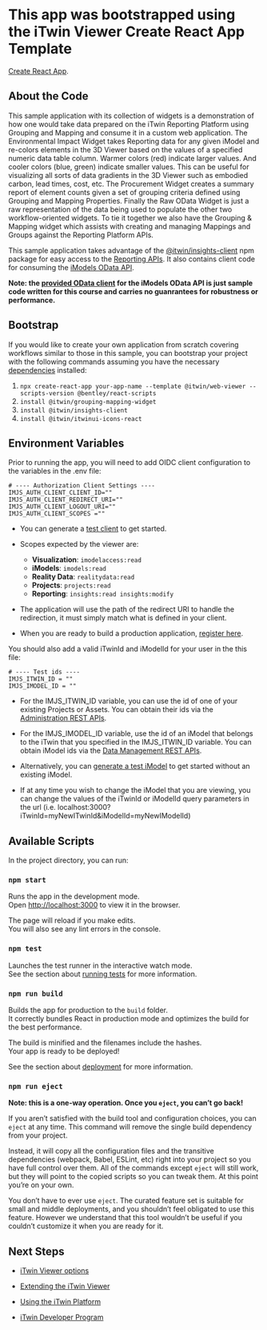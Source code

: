 # This app was bootstrapped using the iTwin Viewer Create React App Template
[Create React App](https://github.com/facebook/create-react-app).

## About the Code

This sample application with its collection of widgets is a demonstration of how one would take data prepared on the iTwin Reporting Platform using Grouping and Mapping and consume it in a custom web application. The Environmental Impact Widget takes Reporting data for any given iModel and re-colors elements in the 3D Viewer based on the values of a specified numeric data table column. Warmer colors (red) indicate larger values. And cooler colors (blue, green) indicate smaller values. This can be useful for visualizing all sorts of data gradients in the 3D Viewer such as embodied carbon, lead times, cost, etc. The Procurement Widget creates a summary report of element counts given a set of grouping criteria defined using Grouping and Mapping Properties. Finally the Raw OData Widget is just a raw representation of the data being used to populate the other two workflow-oriented widgets. To tie it together we also have the Grouping & Mapping widget which assists with creating and managing Mappings and Groups against the Reporting Platform APIs.

This sample application takes advantage of the [@itwin/insights-client](https://www.npmjs.com/package/@itwin/insights-client) npm package for easy access to the [Reporting APIs](https://developer.bentley.com/apis/insights/overview/). It also contains client code for consuming the [iModels OData API](https://developer.bentley.com/apis/imodels-odata/).

**Note: the [provided OData client](/src/contexts/imodels-odata-client/README.md) for the iModels OData API is just sample code written for this course and carries no guanrantees for robustness or performance.**

## Bootstrap
If you would like to create your own application from scratch covering workflows similar to those in this sample, you can bootstrap your project with the following commands assuming you have the necessary [dependencies](/CONTRIBUTING.md) installed:

1. `npx create-react-app your-app-name --template @itwin/web-viewer --scripts-version @bentley/react-scripts`
2. `install @itwin/grouping-mapping-widget`
3. `install @itwin/insights-client`
4. `install @itwin/itwinui-icons-react`

## Environment Variables

Prior to running the app, you will need to add OIDC client configuration to the variables in the .env file:

```
# ---- Authorization Client Settings ----
IMJS_AUTH_CLIENT_CLIENT_ID=""
IMJS_AUTH_CLIENT_REDIRECT_URI=""
IMJS_AUTH_CLIENT_LOGOUT_URI=""
IMJS_AUTH_CLIENT_SCOPES =""
```

- You can generate a [test client](https://developer.bentley.com/tutorials/web-application-quick-start/#2-register-an-application) to get started.

- Scopes expected by the viewer are:

  - **Visualization**: `imodelaccess:read`
  - **iModels**: `imodels:read`
  - **Reality Data**: `realitydata:read`
  - **Projects**: `projects:read`
  - **Reporting**: `insights:read insights:modify`

- The application will use the path of the redirect URI to handle the redirection, it must simply match what is defined in your client.

- When you are ready to build a production application, [register here](https://developer.bentley.com/register/).

You should also add a valid iTwinId and iModelId for your user in the this file:

```
# ---- Test ids ----
IMJS_ITWIN_ID = ""
IMJS_IMODEL_ID = ""
```

- For the IMJS_ITWIN_ID variable, you can use the id of one of your existing Projects or Assets. You can obtain their ids via the [Administration REST APIs](https://developer.bentley.com/api-groups/administration/api-reference/).

- For the IMJS_IMODEL_ID variable, use the id of an iModel that belongs to the iTwin that you specified in the IMJS_ITWIN_ID variable. You can obtain iModel ids via the [Data Management REST APIs](https://developer.bentley.com/api-groups/data-management/apis/imodels/operations/get-project-or-asset-imodels/).

- Alternatively, you can [generate a test iModel](https://developer.bentley.com/tutorials/web-application-quick-start/#3-create-an-imodel) to get started without an existing iModel.

- If at any time you wish to change the iModel that you are viewing, you can change the values of the iTwinId or iModelId query parameters in the url (i.e. localhost:3000?iTwinId=myNewITwinId&iModelId=myNewIModelId)

## Available Scripts

In the project directory, you can run:

### `npm start`

Runs the app in the development mode.\
Open [http://localhost:3000](http://localhost:3000) to view it in the browser.

The page will reload if you make edits.\
You will also see any lint errors in the console.

### `npm test`

Launches the test runner in the interactive watch mode.\
See the section about [running tests](https://facebook.github.io/create-react-app/docs/running-tests) for more information.

### `npm run build`

Builds the app for production to the `build` folder.\
It correctly bundles React in production mode and optimizes the build for the best performance.

The build is minified and the filenames include the hashes.\
Your app is ready to be deployed!

See the section about [deployment](https://facebook.github.io/create-react-app/docs/deployment) for more information.

### `npm run eject`

**Note: this is a one-way operation. Once you `eject`, you can’t go back!**

If you aren’t satisfied with the build tool and configuration choices, you can `eject` at any time. This command will remove the single build dependency from your project.

Instead, it will copy all the configuration files and the transitive dependencies (webpack, Babel, ESLint, etc) right into your project so you have full control over them. All of the commands except `eject` will still work, but they will point to the copied scripts so you can tweak them. At this point you’re on your own.

You don’t have to ever use `eject`. The curated feature set is suitable for small and middle deployments, and you shouldn’t feel obligated to use this feature. However we understand that this tool wouldn’t be useful if you couldn’t customize it when you are ready for it.



## Next Steps

- [iTwin Viewer options](https://www.npmjs.com/package/@itwin/web-viewer-react)

- [Extending the iTwin Viewer](https://www.itwinjs.org/learning/tutorials/hello-world-viewer/)

- [Using the iTwin Platform](https://developer.bentley.com/)

- [iTwin Developer Program](https://www.youtube.com/playlist?list=PL6YCKeNfXXd_dXq4u9vtSFfsP3OTVcL8N)